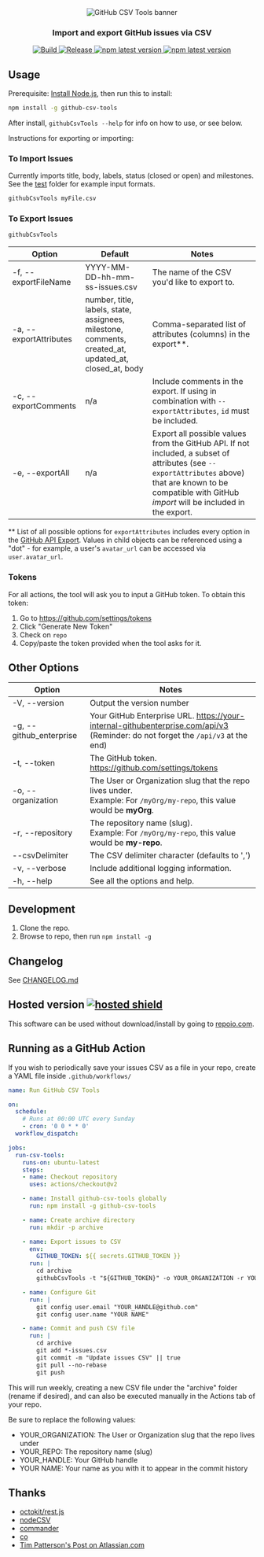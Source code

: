 <div align="center"><img src="https://github.com/gavinr/github-csv-tools/blob/master/banner.jpg?raw=true" alt="GitHub CSV Tools banner" title="GitHub CSV Tools" />
<h3 align="center">Import and export GitHub issues via CSV</h3>
</div>

<p align="center">
  
  <a href="https://github.com/gavinr/github-csv-tools/actions?query=workflow%3ATest+branch%3Amaster">
    <img alt="Build" src="https://github.com/gavinr/github-csv-tools/workflows/Test/badge.svg">
  </a>
  <a href="https://github.com/gavinr/github-csv-tools/actions?query=workflow%3ARelease+branch%3Amaster">
    <img alt="Release" src="https://github.com/gavinr/github-csv-tools/workflows/Release/badge.svg">
  </a>
  <a href="https://www.npmjs.com/package/github-csv-tools">
    <img alt="npm latest version" src="https://img.shields.io/npm/v/github-csv-tools/latest.svg">
  </a>
  <a href="https://repoio.com">
    <img alt="npm latest version" src="https://img.shields.io/badge/hosted-repoio.com-orange">
  </a>
</p>

## Usage

Prerequisite: [Install Node.js](https://nodejs.org/en/), then run this to install:

```bash
npm install -g github-csv-tools
```

After install, `githubCsvTools --help` for info on how to use, or see below.

Instructions for exporting or importing:

### To Import Issues

Currently imports title, body, labels, status (closed or open) and milestones. See the [test](/test) folder for example input formats.

```bash
githubCsvTools myFile.csv
```

### To Export Issues

```bash
githubCsvTools
```

| Option                 | Default                                                                                               | Notes                                                                                                                                                                                                         |
| ---------------------- | ----------------------------------------------------------------------------------------------------- | ------------------------------------------------------------------------------------------------------------------------------------------------------------------------------------------------------------- |
| -f, --exportFileName   | YYYY-MM-DD-hh-mm-ss-issues.csv                                                                        | The name of the CSV you'd like to export to.                                                                                                                                                                  |
| -a, --exportAttributes | number, title, labels, state, assignees, milestone, comments, created_at, updated_at, closed_at, body | Comma-separated list of attributes (columns) in the export**.                                                                                                                                                 |
| -c, --exportComments   | n/a                                                                                                   | Include comments in the export. If using in combination with `--exportAttributes`, `id` must be included.                                                                                                     |
| -e, --exportAll        | n/a                                                                                                   | Export all possible values from the GitHub API. If not included, a subset of attributes (see `--exportAttributes` above) that are known to be compatible with GitHub *import* will be included in the export. |

** List of all possible options for `exportAttributes` includes every option in the [GitHub API Export](https://developer.github.com/v3/issues/#response-4). Values in child objects can be referenced using a "dot" - for example, a user's `avatar_url` can be accessed via `user.avatar_url`.

### Tokens

For all actions, the tool will ask you to input a GitHub token. To obtain this token:

1. Go to <https://github.com/settings/tokens>
2. Click "Generate New Token"
3. Check on `repo`
4. Copy/paste the token provided when the tool asks for it.

## Other Options

| Option                  | Notes                                                                         |
| ----------------------- | ------------------------------------------------------------------------------|
| -V, --version           | Output the version number                                                     |
| -g, --github_enterprise | Your GitHub Enterprise URL. <https://your-internal-githubenterprise.com/api/v3>  <br />(Reminder: do not forget the  `/api/v3` at the end)|
| -t, --token             | The GitHub token. <https://github.com/settings/tokens>                          |
| -o, --organization      | The User or Organization slug that the repo lives under. <br />Example: For `/myOrg/my-repo`, this value would be **myOrg**.                    |
| -r, --repository        | The repository name (slug).<br />Example: For `/myOrg/my-repo`, this value would be **my-repo**.                                                 |
| --csvDelimiter          | The CSV delimiter character (defaults to ',')                                 |
| -v, --verbose           | Include additional logging information.                                       |
| -h, --help              | See all the options and help.                                                 |

## Development

1. Clone the repo.
2. Browse to repo, then run `npm install -g`

## Changelog

See [CHANGELOG.md](https://github.com/gavinr/github-csv-tools/blob/master/CHANGELOG.md)

## Hosted version [![hosted shield](https://img.shields.io/badge/hosted-repoio.com-orange)](https://repoio.com)

This software can be used without download/install by going to [repoio.com](https://repoio.com).

## Running as a GitHub Action

If you wish to periodically save your issues CSV as a file in your repo, create a YAML file inside `.github/workflows/`

```yaml
name: Run GitHub CSV Tools

on:
  schedule:
    # Runs at 00:00 UTC every Sunday
    - cron: '0 0 * * 0'
  workflow_dispatch:

jobs:
  run-csv-tools:
    runs-on: ubuntu-latest
    steps:
    - name: Checkout repository
      uses: actions/checkout@v2

    - name: Install github-csv-tools globally
      run: npm install -g github-csv-tools

    - name: Create archive directory
      run: mkdir -p archive

    - name: Export issues to CSV
      env:
        GITHUB_TOKEN: ${{ secrets.GITHUB_TOKEN }}
      run: |
        cd archive
        githubCsvTools -t "${GITHUB_TOKEN}" -o YOUR_ORGANIZATION -r YOUR_REPO -e -c

    - name: Configure Git
      run: |
        git config user.email "YOUR_HANDLE@github.com"
        git config user.name "YOUR NAME"

    - name: Commit and push CSV file
      run: |
        cd archive
        git add *-issues.csv
        git commit -m "Update issues CSV" || true
        git pull --no-rebase
        git push
```

This will run weekly, creating a new CSV file under the "archive" folder (rename if desired), and can also be executed manually in the Actions tab of your repo.

Be sure to replace the following values:
- YOUR_ORGANIZATION: The User or Organization slug that the repo lives under
- YOUR_REPO: The repository name (slug)
- YOUR_HANDLE: Your GitHub handle
- YOUR NAME: Your name as you with it to appear in the commit history

## Thanks

- [octokit/rest.js](https://octokit.github.io/rest.js/)
- [nodeCSV](https://www.npmjs.com/package/csv)
- [commander](https://www.npmjs.com/package/commander)
- [co](https://www.npmjs.com/package/co)
- [Tim Patterson's Post on Atlassian.com](https://developer.atlassian.com/blog/2015/11/scripting-with-node/)
